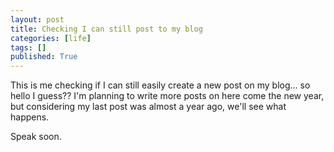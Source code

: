 ```yaml
---
layout: post
title: Checking I can still post to my blog
categories: [life]
tags: []
published: True
---
```


This is me checking if I can still easily create a new post on my blog... so hello I guess?? I'm planning to write more posts on here come the new year, but considering my last post was almost a year ago, we'll see what happens.

Speak soon.
